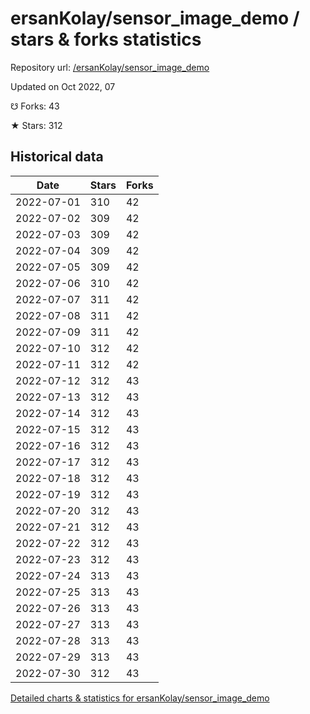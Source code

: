 # ersanKolay/sensor_image_demo / stars & forks statistics

Repository url: [/ersanKolay/sensor_image_demo](https://github.com/ersanKolay/sensor_image_demo)

Updated on Oct 2022, 07

☋ Forks: 43

★ Stars: 312

## Historical data
| Date | Stars | Forks |
|------|-------|-------|
| 2022-07-01 | 310 | 42 | 
| 2022-07-02 | 309 | 42 | 
| 2022-07-03 | 309 | 42 | 
| 2022-07-04 | 309 | 42 | 
| 2022-07-05 | 309 | 42 | 
| 2022-07-06 | 310 | 42 | 
| 2022-07-07 | 311 | 42 | 
| 2022-07-08 | 311 | 42 | 
| 2022-07-09 | 311 | 42 | 
| 2022-07-10 | 312 | 42 | 
| 2022-07-11 | 312 | 42 | 
| 2022-07-12 | 312 | 43 | 
| 2022-07-13 | 312 | 43 | 
| 2022-07-14 | 312 | 43 | 
| 2022-07-15 | 312 | 43 | 
| 2022-07-16 | 312 | 43 | 
| 2022-07-17 | 312 | 43 | 
| 2022-07-18 | 312 | 43 | 
| 2022-07-19 | 312 | 43 | 
| 2022-07-20 | 312 | 43 | 
| 2022-07-21 | 312 | 43 | 
| 2022-07-22 | 312 | 43 | 
| 2022-07-23 | 312 | 43 | 
| 2022-07-24 | 313 | 43 | 
| 2022-07-25 | 313 | 43 | 
| 2022-07-26 | 313 | 43 | 
| 2022-07-27 | 313 | 43 | 
| 2022-07-28 | 313 | 43 | 
| 2022-07-29 | 313 | 43 | 
| 2022-07-30 | 312 | 43 | 


[Detailed charts & statistics for ersanKolay/sensor_image_demo](https://reviewgithub.com/rep/ersanKolay/sensor_image_demo)

